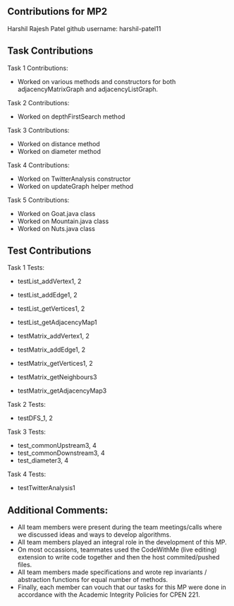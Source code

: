 Contributions for MP2
-
Harshil Rajesh Patel
github username: harshil-patel11

Task Contributions
-
Task 1 Contributions: 
- Worked on various methods and constructors for both adjacencyMatrixGraph and adjacencyListGraph.

Task 2 Contributions: 
- Worked on depthFirstSearch method 

Task 3 Contributions: 
- Worked on distance method 
- Worked on diameter method 

Task 4 Contributions:
- Worked on TwitterAnalysis constructor 
- Worked on updateGraph helper method 

Task 5 Contributions: 
- Worked on Goat.java class 
- Worked on Mountain.java class 
- Worked on Nuts.java class 

Test Contributions
-
Task 1 Tests:
- testList_addVertex1, 2
- testList_addEdge1, 2
- testList_getVertices1, 2
- testList_getAdjacencyMap1

- testMatrix_addVertex1, 2
- testMatrix_addEdge1, 2
- testMatrix_getVertices1, 2
- testMatrix_getNeighbours3
- testMatrix_getAdjacencyMap3

Task 2 Tests:
- testDFS_1, 2

Task 3 Tests:
- test_commonUpstream3, 4
- test_commonDownstream3, 4
- test_diameter3, 4

Task 4 Tests:
- testTwitterAnalysis1

Additional Comments:
-
- All team members were present during the team meetings/calls where we discussed ideas and ways to develop algorithms.
- All team members played an integral role in the development of this MP.
- On most occassions, teammates used the CodeWithMe (live editing) extension to write code together and then the host commited/pushed files.
- All team members made specifications and wrote rep invariants / abstraction functions for equal number of methods.
- Finally, each member can vouch that our tasks for this MP were done in accordance with the Academic Integrity Policies for CPEN 221.
